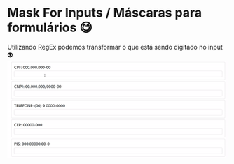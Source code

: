# Mask For Inputs / Máscaras para formulários :yum:

Utilizando RegEx podemos transformar o que está sendo digitado no input :alien:
<img src="gif.gif" alt="Como funciona"/>